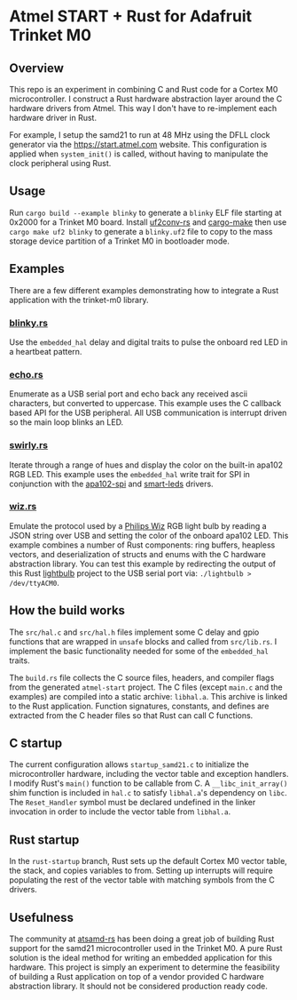 # Atmel START + Rust for Adafruit Trinket M0

## Overview

This repo is an experiment in combining C and Rust code for a Cortex M0 microcontroller. I construct a Rust hardware abstraction layer around the C hardware drivers from Atmel. This way I don't have to re-implement each hardware driver in Rust.

For example, I setup the samd21 to run at 48 MHz using the DFLL clock generator via the https://start.atmel.com website. This configuration is applied when `system_init()` is called, without having to manipulate the clock peripheral using Rust.

## Usage

Run `cargo build --example blinky` to generate a `blinky` ELF file starting at 0x2000 for a Trinket M0 board. Install [uf2conv-rs](https://github.com/sajattack/uf2conv-rs) and [cargo-make](https://github.com/sagiegurari/cargo-make) then use `cargo make uf2 blinky` to generate a `blinky.uf2` file to copy to the mass storage device partition of a Trinket M0 in bootloader mode.

## Examples

There are a few different examples demonstrating how to integrate a Rust application with the trinket-m0 library.

### [blinky.rs](https://github.com/mogenson/trinket-m0/blob/master/examples/blinky.rs)

Use the `embedded_hal` delay and digital traits to pulse the onboard red LED in a heartbeat pattern.

### [echo.rs](https://github.com/mogenson/trinket-m0/blob/master/examples/echo.rs)

Enumerate as a USB serial port and echo back any received ascii characters, but converted to uppercase. This example uses the C callback based API for the USB peripheral. All USB communication is interrupt driven so the main loop blinks an LED.

### [swirly.rs](https://github.com/mogenson/trinket-m0/blob/master/examples/swirly.rs)

Iterate through a range of hues and display the color on the built-in apa102 RGB LED. This example uses the `embedded_hal` write trait for SPI in conjunction with the [apa102-spi](https://github.com/smart-leds-rs/apa102-spi-rs) and [smart-leds](https://github.com/smart-leds-rs/smart-leds) drivers.

### [wiz.rs](https://github.com/mogenson/trinket-m0/blob/master/examples/wiz.rs)

Emulate the protocol used by a [Philips Wiz](https://www.usa.lighting.philips.com/consumer/smart-wifi-led) RGB light bulb by reading a JSON string over USB and setting the color of the onboard apa102 LED. This example combines a number of Rust components: ring buffers, heapless vectors, and deserialization of structs and enums with the C hardware abstraction library. You can test this example by redirecting the output of this Rust [lightbulb](https://github.com/mogenson/lightbulb) project to the USB serial port via: `./lightbulb > /dev/ttyACM0`.

## How the build works

The `src/hal.c` and `src/hal.h` files implement some C delay and gpio functions that are wrapped in `unsafe` blocks and called from `src/lib.rs`. I implement the basic functionality needed for some of the `embedded_hal` traits.

The `build.rs` file collects the C source files, headers, and compiler flags from the generated `atmel-start` project. The C files (except `main.c` and the examples) are compiled into a static archive: `libhal.a`. This archive is linked to the Rust application. Function signatures, constants, and defines are extracted from the C header files so that Rust can call C functions.

## C startup

The current configuration allows `startup_samd21.c` to initialize the microcontroller hardware, including the vector table and exception handlers. I modify Rust's `main()` function to be callable from C. A `__libc_init_array()` shim function is included in `hal.c` to satisfy `libhal.a`'s dependency on `libc`. The `Reset_Handler` symbol must be declared undefined in the linker invocation in order to include the vector table from `libhal.a`.

## Rust startup

In the `rust-startup` branch, Rust sets up the default Cortex M0 vector table, the stack, and copies variables to from. Setting up interrupts will require populating the rest of the vector table with matching symbols from the C drivers.

## Usefulness

The community at [atsamd-rs](https://github.com/atsamd-rs/atsamd) has been doing a great job of building Rust support for the samd21 microcontroller used in the Trinket M0. A pure Rust solution is the ideal method for writing an embedded application for this hardware. This project is simply an experiment to determine the feasibility of building a Rust application on top of a vendor provided C hardware abstraction library. It should not be considered production ready code.
